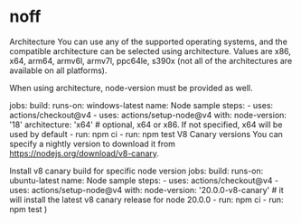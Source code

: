 
# noff
Architecture
You can use any of the supported operating systems, and the compatible architecture can be selected using architecture. Values are x86, x64, arm64, armv6l, armv7l, ppc64le, s390x (not all of the architectures are available on all platforms).

When using architecture, node-version must be provided as well.

jobs:
  build:
    runs-on: windows-latest
    name: Node sample
    steps:
      - uses: actions/checkout@v4
      - uses: actions/setup-node@v4
        with:
          node-version: '18'
          architecture: 'x64' # optional, x64 or x86. If not specified, x64 will be used by default
      - run: npm ci
      - run: npm test
V8 Canary versions
You can specify a nightly version to download it from https://nodejs.org/download/v8-canary.

Install v8 canary build for specific node version
jobs:
  build:
    runs-on: ubuntu-latest
    name: Node sample
    steps:
      - uses: actions/checkout@v4
      - uses: actions/setup-node@v4
        with:
          node-version: '20.0.0-v8-canary' # it will install the latest v8 canary release for node 20.0.0
      - run: npm ci
      - run: npm test
      )
